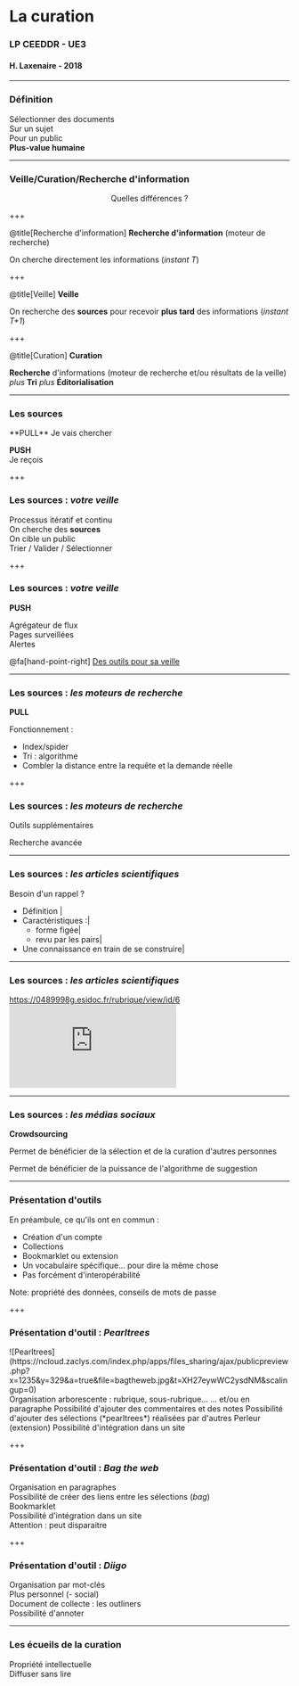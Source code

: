 
<!--Memento-->

<!-- Permet de personnaliser le texte qui apparait dans TOC-->
<!-- @title[titre modifié]-->

<!-- Permet d'avoir un cartouche autour du titre-->
<!--<p><span class="slide-title">JavaScript Block</span></p>-->

<!--permet d'ajouter une icone : https://fontawesome.com/icons?d=gallery-->
<!--@fa[arrows]-->

<!--permet de sauter une ligne-->
<!--<br>-->


# La curation

### LP CEEDDR - UE3 
#### H. Laxenaire - 2018

---

### Définition

Sélectionner des documents  
Sur un sujet  
Pour un public  
**Plus-value humaine**

---
### Veille/Curation/Recherche d'information
<center>Quelles différences ?</center>

+++

@title[Recherche d'information]
**Recherche d'information** (moteur de recherche)

On cherche directement les informations (*instant T*)

+++

@title[Veille]
**Veille** 

On recherche des **sources** pour recevoir **plus tard** des informations 
(*instant T+1*)

+++

@title[Curation]
**Curation**

**Recherche** d'informations (moteur de recherche et/ou résultats de la veille)
*plus* **Tri**
*plus* **Éditorialisation**

---


### Les sources

<div class="centrage">
**PULL**  
Je vais chercher  

**PUSH**  
Je reçois  
</div>

+++

### Les sources : *votre veille*

Processus itératif et continu  
On cherche des **sources**  
On cible un public  
Trier / Valider / Sélectionner

+++

### Les sources : *votre veille*

**PUSH**  

Agrégateur de flux  
Pages surveillées  
Alertes  

@fa[hand-point-right]  [Des outils pour sa veille](http://www.bagtheweb.com/b/bIwEu9)

---

### Les sources : *les moteurs de recherche*

**PULL**

Fonctionnement :

* Index/spider
* Tri : algorithme
* Combler la distance entre la requête et la demande réelle

+++

### Les sources : *les moteurs de recherche*

Outils supplémentaires

Recherche avancée



---

### Les sources : *les articles scientifiques*

Besoin d'un rappel ?  
- Définition |
- Caractéristiques :|
  - forme figée|
  - revu par les pairs|
- Une connaissance en train de se construire|

--- 
### Les sources : *les articles scientifiques*

https://0489998g.esidoc.fr/rubrique/view/id/6
![Extrait esidoc](https://ncloud.zaclys.com/index.php/apps/files_sharing/ajax/publicpreview.php?x=1235&y=329&a=true&file=moteurs_esidoc.png&t=JhR6jQoHe1nITMY&scalingup=0)



---

### Les sources : *les médias sociaux*

**Crowdsourcing**

Permet de bénéficier de la sélection et de la curation d'autres personnes

<!--Ex. Pearltrees-->

Permet de bénéficier de la puissance de l'algorithme de suggestion

<!--Ex. Pinterest-->

---

### Présentation d'outils

En préambule, ce qu'ils ont en commun :   
- Création d'un compte
- Collections
- Bookmarklet ou extension
- Un vocabulaire spécifique... pour dire la même chose
- Pas forcément d'interopérabilité

Note: propriété des données, conseils de mots de passe

+++

### Présentation d'outil : *Pearltrees*

<div class="left">
![Pearltrees](https://ncloud.zaclys.com/index.php/apps/files_sharing/ajax/publicpreview.php?x=1235&y=329&a=true&file=bagtheweb.jpg&t=XH27eywWC2ysdNM&scalingup=0)
</div>

<div class="right">
Organisation arborescente : rubrique, sous-rubrique...  
... et/ou en paragraphe  
Possibilité d'ajouter des commentaires et des notes  
Possibilité d'ajouter des sélections (*pearltrees*) réalisées par d'autres
Perleur (extension)  
Possibilité d'intégration dans un site  

</div>



+++

### Présentation d'outil : *Bag the web*

Organisation en paragraphes  
Possibilité de créer des liens entre les sélections (*bag*)  
Bookmarklet  
Possibilité d'intégration dans un site  
Attention : peut disparaitre

+++

### Présentation d'outil : *Diigo*

Organisation par mot-clés   
Plus personnel (- social)   
Document de collecte : les outliners  
Possibilité d'annoter  

---

### Les écueils de la curation

Propriété intellectuelle  
Diffuser sans lire  















